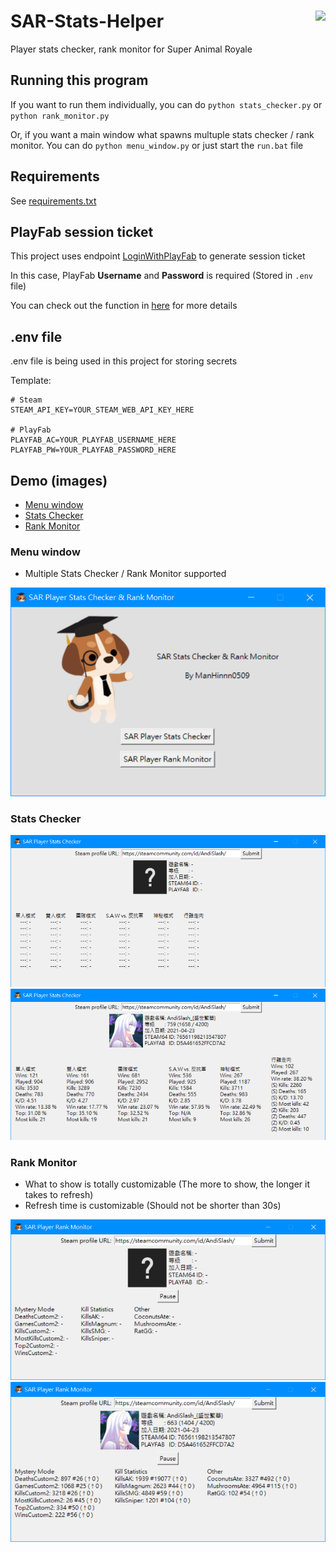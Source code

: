 # SAR-Stats-Helper <a href='#'><img src='./img/icon/dr_beagle_head.ico' align="right" height="138.5" /></a>

Player stats checker, rank monitor for Super Animal Royale

## Running this program

If you want to run them individually, you can do `python stats_checker.py` or `python rank_monitor.py`

Or, if you want a main window what spawns multuple stats checker / rank monitor. You can do `python menu_window.py` or just start the `run.bat` file

## Requirements

See [requirements.txt](requirements.txt)

## PlayFab session ticket

This project uses endpoint [LoginWithPlayFab](https://docs.microsoft.com/en-us/rest/api/playfab/client/authentication/login-with-playfab?view=playfab-rest) to generate session ticket

In this case, PlayFab **Username** and **Password** is required (Stored in `.env` file)

You can check out the function in [here](https://github.com/ManHinnn0509/SAR-Stats-Helper/blob/main/sar/__init__.py#L11) for more details

## .env file

.env file is being used in this project for storing secrets

Template:

```
# Steam
STEAM_API_KEY=YOUR_STEAM_WEB_API_KEY_HERE

# PlayFab
PLAYFAB_AC=YOUR_PLAYFAB_USERNAME_HERE
PLAYFAB_PW=YOUR_PLAYFAB_PASSWORD_HERE
```

## Demo (images)

* [Menu window](#menu-window)
* [Stats Checker](#stats-checker)
* [Rank Monitor](#rank-monitor)

### Menu window

* Multiple Stats Checker / Rank Monitor supported

![menu_window](./img/demo/menu_window.png)

### Stats Checker

![stats_checker](./img/demo/stats_checker.png)
![stats_checker_result](./img/demo/stats_checker_result.png)

### Rank Monitor

* What to show is totally customizable (The more to show, the longer it takes to refresh)
* Refresh time is customizable (Should not be shorter than 30s)

![rank_monitor](img/demo/rank_monitor.png)
![rank_monitor_result](img/demo/rank_monitor_result.png)